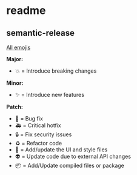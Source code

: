# readme

## semantic-release

[All emojis](https://gitmoji.dev/)

**Major:**
- :boom: = Introduce breaking changes

**Minor:**
- :sparkles: = Introduce new features

**Patch:**
- :bug: = Bug fix
- :ambulance: = Critical hotfix
- :lock: = Fix security issues
- :recycle: = Refactor code
- :lipstick: = Add/update the UI and style files
- :alien: = Update code due to external API changes
- :package: = Add/Update compiled files or package
